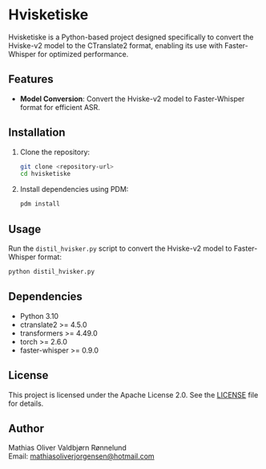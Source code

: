 # Hvisketiske

Hvisketiske is a Python-based project designed specifically to convert the Hviske-v2 model to the CTranslate2 format, enabling its use with Faster-Whisper for optimized performance.

## Features

- **Model Conversion**: Convert the Hviske-v2 model to Faster-Whisper format for efficient ASR.

## Installation

1. Clone the repository:
   ```bash
   git clone <repository-url>
   cd hvisketiske
   ```

2. Install dependencies using PDM:
   ```bash
   pdm install
   ```

## Usage

Run the `distil_hvisker.py` script to convert the Hviske-v2 model to Faster-Whisper format:
```bash
python distil_hvisker.py
```

## Dependencies

- Python 3.10
- ctranslate2 >= 4.5.0
- transformers >= 4.49.0
- torch >= 2.6.0
- faster-whisper >= 0.9.0

## License

This project is licensed under the Apache License 2.0. See the [LICENSE](LICENSE) file for details.

## Author

Mathias Oliver Valdbjørn Rønnelund  
Email: mathiasoliverjorgensen@hotmail.com